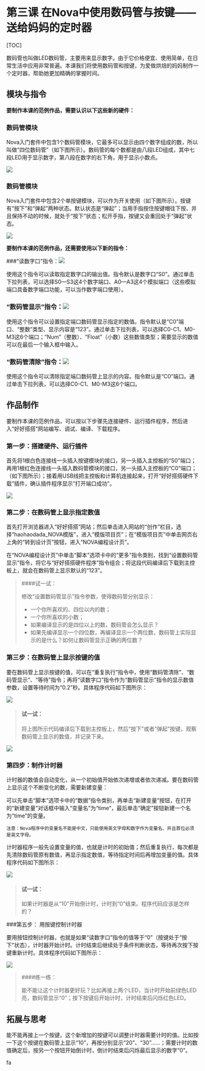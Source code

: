 # 第三课 在Nova中使用数码管与按键——送给妈妈的定时器

[TOC]

数码管也叫做LED数码管，主要用来显示数字。由于它价格便宜、使用简单，在日常生活中应用非常普遍。本课我们将使用数码管和按键，为爱做烘焙的妈妈制作一个定时器，帮助她更加精确的掌握时间。



## 模块与指令

**要制作本课的范例作品，需要认识以下这些新的硬件：**

### 数码管模块

Nova入门套件中包含1个数码管模块，它最多可以显示由四个数字组成的数，所以叫做“四位数码管”（如下图所示）。数码管的每个数都是由八段LED组成，其中七段LED用于显示数字，第八段在数字的右下角，用于显示小数点。

![](img/3-1.png)

### 数码管模块

Nova入门套件中包含2个单按键模块，可以作为开关使用（如下图所示）。按键有“按下”和“弹起”两种状态。默认状态是“弹起”；当用手指按住按键帽往下按、并且保持不动的时候，就处于“按下”状态；松开手指，按键又会重回处于“弹起”状态。

![](img/3-2.png)



**要制作本课的范例作品，还需要使用以下新的指令：**

###“读数字口”指令：![](img/3a.png)

使用这个指令可以读取指定数字口的输出值。指令默认是数字口“S0”。通过单击下拉列表，可以选择S0—S3这4个数字端口、A0—A3这4个模拟端口（这些模拟端口具备数字端口功能，可以当作数字端口使用）。



### “数码管显示”指令：![](img/3b.png)

使用这个指令可以设置指定端口数码管显示指定的数值。指令默认是“C0”端口、“整数”类型、显示内容是“123”。通过单击下拉列表，可以选择C0-C1、M0-M3这6个端口；“Num”（整数）、“Float”（小数）这些数值类型；需要显示的数值可以在最后一个输入框中输入。



### “数码管清除”指令：![](img/3c.png)

使用这个指令可以清除指定端口数码管上显示的内容。指令默认是“C0”端口。通过单击下拉列表，可以选择C0-C1、M0-M3这6个端口。



## 作品制作

要制作本课的范例作品，可以按以下步骤先连接硬件、运行插件程序，然后进入“好好搭搭”网站编写、调试、编译、下载程序。



### 第一步：搭建硬件、运行插件

首先将1根白色连接线一头插入按键模块的接口，另一头插入主控板的“S0”端口；再用1根红色连接线一头插入数码管模块的接口，另一头插入主控板的“C0”端口；（如下图所示）；接着用USB线把主控板和计算机连接起来，打开“好好搭搭硬件下载”插件，确认插件程序显示“打开端口成功”。

![](img/3-3.png)



### 第二步：在数码管上显示指定数值

首先打开浏览器进入“好好搭搭”网站；然后单击进入网站的“创作”栏目，选择“haohaodada_NOVA模版”，进入“模版项目页”；在“模版项目页”中单击网页右上角的“转到设计页”按钮，进入“NOVA编程设计页”。

在“NOVA编程设计页”中单击“脚本”选项卡中的“更多”指令类别，找到“设置数码管显示”指令，将它与“好好搭搭硬件程序”指令组合；将这段代码编译后下载到主控板上，就会在数码管上显示默认的“123”。



> ####试一试：
>
> 修改“设置数码管显示”指令参数，使得数码管分别显示：
>
> * 一个你所喜欢的、四位以内的数；
> * 一个你所喜欢的小数；
> * 如果编译显示的是四位以上的数，数码管会怎么显示？
> * 如果先编译显示一个四位数，再编译显示一个两位数，数码管上实际显示的是什么？如何让数码管显示正确的两位数？



### 第三步：在数码管上显示按键的值

要在数码管上显示按键的值，可以在“重复执行”指令中，使用“数码管清除”、“数码管显示”、“等待”指令；再将“读数字口”指令作为“数码管显示”指令的显示数值参数，设置等待时间为“0.2”秒。具体程序代码如下图所示：

![](img/3-4.png)



> #### 试一试：
>
> 将上图所示代码编译后下载到主控板上，然后“按下”或者“弹起”按键，观察数码管上显示的数值，并记录下来。

![](img/3-4-5.png)



### 第四步：制作计时器

计时器的数值会自动变化，从一个初始值开始依次递增或者依次递减。要在数码管上显示这个不断变化的数，需要新建变量：

可以先单击“脚本”选项卡中的“数据”指令类别，再单击“新建变量”按钮，在打开的“新建变量”对话框中输入“变量名”为“time”，最后单击“确定”按钮新建一个名为“time”的变量。

```
注意：Nova程序中的变量名不能是中文，只能使用英文字母和数字作为变量名、并且首位必须是英文字母。
```

计时器程序一般先设置变量的值，也就是计时的初始值；然后重复执行，每次都是先清除数码管原有数值，再显示指定数值，等待指定时间后再增加变量的值。具体程序代码如下图所示：

![](img/3-5.png)

> #### 试一试：
>
> 如果计时器是从“10”开始倒计时，计时到“0”结束。程序代码应该是怎样的？



###第五步： 用按键控制计时器                       	 

要用按钮控制计时器，也就是如果“读数字口”指令的值等于“0”（按键处于“按下”状态），计时器开始计时。计时结束后继续处于条件判断状态，等待再次按下按键重新计时。具体程序代码如下图所示：

![](img\3-6.png)



> ####练一练：
>
> 能不能让这个计时器更好玩？比如再接上两个LED，当计时开始前绿色LED亮，数码管显示“0”；按下按键后开始计时，计时结束后闪烁红色LED。



## 拓展与思考

能不能再接上一个按键，这个新增加的按键可以调整计时器需要计时的值。比如按一下这个按键在数码管上显示“10”，再按分别显示“20”、“30”……；需要计时的数值确定后，按另一个按钮开始倒计时，倒计时结束后闪烁最后显示的数字“0”。

fa